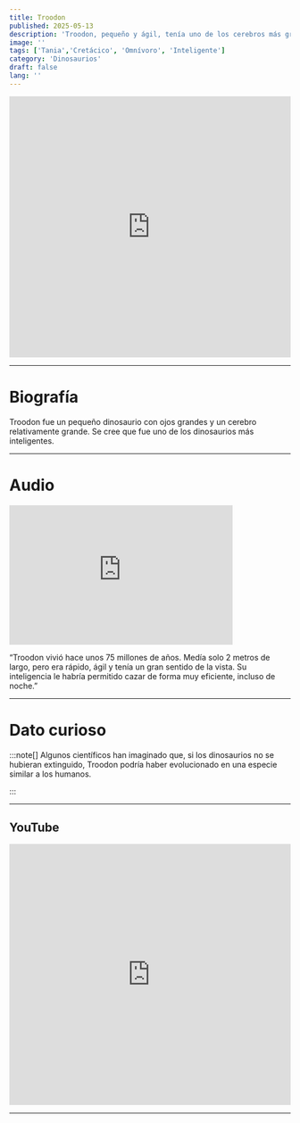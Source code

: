 ```yaml
---
title: Troodon
published: 2025-05-13
description: 'Troodon, pequeño y ágil, tenía uno de los cerebros más grandes en proporción a su cuerpo.'
image: ''
tags: ['Tania','Cretácico', 'Omnívoro', 'Inteligente']
category: 'Dinosaurios'
draft: false 
lang: ''
---
```

<iframe width="100%" height="468" src="https://drive.google.com/file/d/1msi5lRTF2N0TINohfsHdYmotBSfWPLnE/preview" frameborder="0" allowfullscreen></iframe>

---

# Biografía
Troodon fue un pequeño dinosaurio con ojos grandes y un cerebro relativamente grande. Se cree que fue uno de los dinosaurios más inteligentes.


---
# Audio

<iframe width="400" height="250" src="https://drive.google.com/file/d/1pqWyNnJq1DUhow5O_Aa0FY4RL6nnUXOk/preview" frameborder="0" allowfullscreen></iframe>

“Troodon vivió hace unos 75 millones de años. Medía solo 2 metros de largo, pero era rápido, ágil y tenía un gran sentido de la vista. Su inteligencia le habría permitido cazar de forma muy eficiente, incluso de noche.”

---

# Dato curioso
:::note[]
Algunos científicos han imaginado que, si los dinosaurios no se hubieran extinguido, Troodon podría haber evolucionado en una especie similar a los humanos.

:::

---
## YouTube

<iframe width="100%" height="468" src="https://www.youtube.com/embed/nFrW9tUZkQM?si=U6E00WkYkqK6g7jK" title="YouTube video player" frameborder="0" allow="accelerometer; autoplay; clipboard-write; encrypted-media; gyroscope; picture-in-picture; web-share" allowfullscreen></iframe>

---

